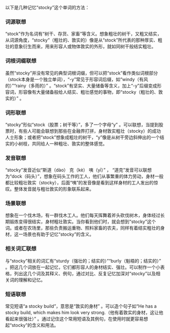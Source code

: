 以下是几种记忆“stocky”这个单词的方法：

### 词源联想
“stock”作为名词有“树干、存货、家畜”等含义。想象粗壮的树干，又粗又结实，从词源角度，“stocky”（粗壮的、敦实的）像是从“stock”所代表的那种厚实、粗壮的意象衍生而来，用来形容人或物体敦实的外形，就如同树干般结实粗壮。

### 词根词缀联想
虽然“stocky”并没有常见的典型词根词缀，但可以把“stock”看作类似词根部分（stock本身是一个独立单词），“-y”常见于形容词后缀，如“windy（有风的）”“rainy（多雨的）” 。“stock”有坚实、大量储备等含义，加上“-y”后缀变成形容词，形容像有大量储备般给人结实、粗壮感觉的事物，即“stocky（粗壮的、敦实的）” 。

### 词形联想
“stocky”形似“stock（股票；树干等）”，多了一个字母“y” 。可以联想，当提到股票时，有些人可能会联想到那些在金融界打拼，身材敦实粗壮（stocky）的成功人士形象；或者把“stock”想象成粗壮的树干，“y”像是从树干旁边斜伸出的一个结实的小树枝，共同给人一种粗壮、敦实的整体感觉。

### 发音联想
“stocky”发音近似“斯道（dào） 克（kè） 咦（yī）” ， “道克”发音可以联想为“dock（码头）”，想象在码头工作的工人，他们从事繁重的体力劳动，身材一般都比较粗壮敦实（stocky），后面“咦”的发音像是看到这样身材的工人发出的惊叹。整体发音就与粗壮敦实的形象联系起来。

### 场景联想
想象在一个伐木场，有一群伐木工人。他们每天挥舞着斧头砍伐树木，身体经过长期锻炼变得很结实，身材粗壮敦实。当你看到他们时，就会想到“stocky”这个词。或者在农场里，那些负责搬运重物、照料家畜的农夫，同样有着结实粗壮的身材，这一场景也有助于记忆“stocky”的含义。

### 相关词汇联想
与“stocky”相关的词汇有“sturdy（强壮的；结实的）”“burly（魁梧的；结实的）” 。把这几个词放在一起记忆，它们都形容人的身材结实、强壮。可以制作一个小表格，列出这几个词及其释义、例句，通过对比、反复记忆加深对“stocky”以及相关词的理解和记忆。

### 短语联想
常见短语“a stocky build”，意思是“敦实的身材” 。可以造个句子如“He has a stocky build, which makes him look very strong.（他有着敦实的身材，这让他看起来很强壮）” 。通过记住这个常用短语及其例句，在使用时就更容易想起“stocky”的含义和用法。 